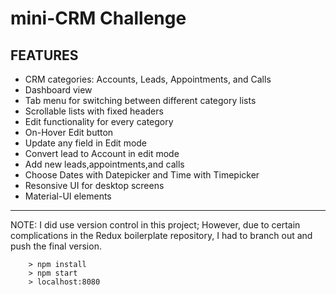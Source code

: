 # mini-CRM Challenge

## FEATURES

* CRM categories: Accounts, Leads, Appointments, and Calls
* Dashboard view
* Tab menu for switching between different category lists
* Scrollable lists with fixed headers
* Edit functionality for every category
* On-Hover Edit button
* Update any field in Edit mode
* Convert lead to Account in edit mode
* Add new leads,appointments,and calls
* Choose Dates with Datepicker and Time with Timepicker
* Resonsive UI for desktop screens
* Material-UI elements

____

NOTE: I did use version control in this project; However, due to certain complications in the Redux boilerplate repository, I had to branch out and push the final version. 

```
	> npm install
	> npm start
	> localhost:8080
```
